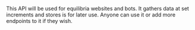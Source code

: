 This API will be used for equilibria websites and bots. It gathers data at set increments and stores is for later use. 
Anyone can use it or add more endpoints to it if they wish.